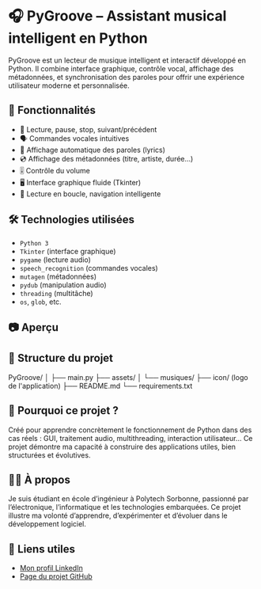 # 🎧 PyGroove – Assistant musical intelligent en Python

PyGroove est un lecteur de musique intelligent et interactif développé en Python. Il combine interface graphique, contrôle vocal, affichage des métadonnées, et synchronisation des paroles pour offrir une expérience utilisateur moderne et personnalisée.

## 🚀 Fonctionnalités

- 🎵 Lecture, pause, stop, suivant/précédent
- 🗣️ Commandes vocales intuitives
- 🎤 Affichage automatique des paroles (lyrics)
- 💿 Affichage des métadonnées (titre, artiste, durée…)
- 🎚️ Contrôle du volume
- 🖥️ Interface graphique fluide (Tkinter)
- 🔁 Lecture en boucle, navigation intelligente

## 🛠️ Technologies utilisées

- `Python 3`
- `Tkinter` (interface graphique)
- `pygame` (lecture audio)
- `speech_recognition` (commandes vocales)
- `mutagen` (métadonnées)
- `pydub` (manipulation audio)
- `threading` (multitâche)
- `os`, `glob`, etc.

## 📷 Aperçu



## 📂 Structure du projet

PyGroove/
│
├── main.py
├── assets/
│ └── musiques/
├── icon/ (logo de l'application)
├── README.md
└── requirements.txt


## 🧠 Pourquoi ce projet ?

Créé pour apprendre concrètement le fonctionnement de Python dans des cas réels : GUI, traitement audio, multithreading, interaction utilisateur... Ce projet démontre ma capacité à construire des applications utiles, bien structurées et évolutives.

## 🙋‍♂️ À propos

Je suis étudiant en école d’ingénieur à Polytech Sorbonne, passionné par l’électronique, l’informatique et les technologies embarquées. Ce projet illustre ma volonté d’apprendre, d’expérimenter et d’évoluer dans le développement logiciel.

## 🔗 Liens utiles

- [Mon profil LinkedIn](https://www.linkedin.com/in/enriquealex)
- [Page du projet GitHub]([https://github.com/ton-utilisateur/PyGroove](https://github.com/enrique-alex/assistant-musical-python))


